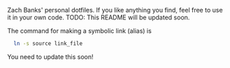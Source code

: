 Zach Banks' personal dotfiles. If you like anything you find, feel free to use it in your own code.
TODO: This README will be updated soon.

The command for making a symbolic link (alias) is 
```bash
  ln -s source link_file
```

You need to update this soon!